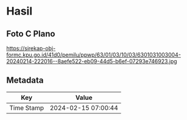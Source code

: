# Hasil

## Foto C Plano

https://sirekap-obj-formc.kpu.go.id/41d0/pemilu/ppwp/63/01/03/10/03/6301031003004-20240214-222016--8aefe522-eb09-44d5-b6ef-07293e746923.jpg


## Metadata

| Key        | Value               |
| ---------- | ------------------- |
| Time Stamp | 2024-02-15 07:00:44 |




